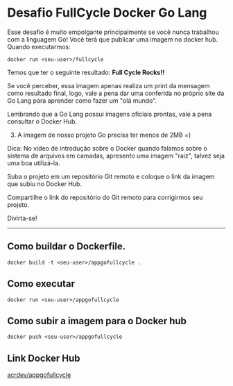 # Desafio FullCycle Docker Go Lang

Esse desafio é muito empolgante principalmente se você nunca trabalhou com a linguagem Go!
Você terá que publicar uma imagem no docker hub. Quando executarmos:

`docker run <seu-user>/fullcycle`

Temos que ter o seguinte resultado: **Full Cycle Rocks!!**

Se você perceber, essa imagem apenas realiza um print da mensagem como resultado final, logo, vale a pena dar uma conferida no próprio site da Go Lang para aprender como fazer um "olá mundo".

Lembrando que a Go Lang possui imagens oficiais prontas, vale a pena consultar o Docker Hub.

3) A imagem de nosso projeto Go precisa ter menos de 2MB =)

Dica: No vídeo de introdução sobre o Docker quando falamos sobre o sistema de arquivos em camadas, apresento uma imagem "raiz", talvez seja uma boa utilizá-la.

Suba o projeto em um repositório Git remoto e coloque o link da imagem que subiu no Docker Hub.

Compartilhe o link do repositório do Git remoto para corrigirmos seu projeto.

Divirta-se!

***

## Como buildar o Dockerfile.

`docker build -t <seu-user>/appgofullcycle .`

## Como executar 

`docker run <seu-user>/appgofullcycle`

## Como subir a imagem para o Docker hub

`docker push <seu-user>/appgofullcycle`

## Link Docker Hub

[acrdev/appgofullcycle](https://hub.docker.com/r/acrdev/appgofullcycle)